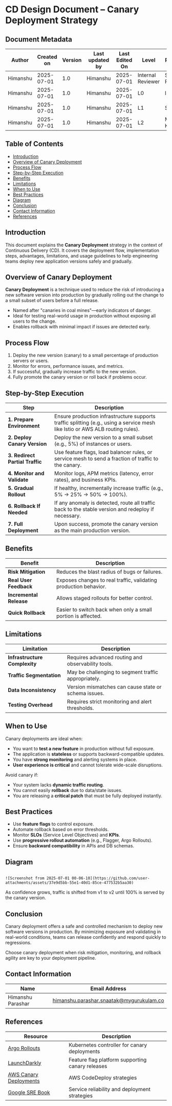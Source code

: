 # CD Design Document – Canary Deployment Strategy

## Document Metadata

| **Author** | **Created on** | **Version** | **Last updated by** | **Last Edited On** | **Level**          | **Reviewer**       |
|------------|----------------|-------------|----------------------|---------------------|---------------------|---------------------|
| Himanshu   | 2025-07-01     | 1.0         | Himanshu             | 2025-07-01          | Internal Reviewer   | Siddharth Pawar     |
| Himanshu   | 2025-07-01     | 1.0         | Himanshu             | 2025-07-01          | L0                  | Imran               |
| Himanshu   | 2025-07-01     | 1.0         | Himanshu             | 2025-07-01          | L1                  | Shashi              |
| Himanshu   | 2025-07-01     | 1.0         | Himanshu             | 2025-07-01          | L2                  | Mahesh Kumar        |

## Table of Contents
- [Introduction](#introduction)  
- [Overview of Canary Deployment](#overview-of-canary-deployment)  
- [Process Flow](#process-flow)  
- [Step-by-Step Execution](#step-by-step-execution)  
- [Benefits](#benefits)  
- [Limitations](#limitations)  
- [When to Use](#when-to-use)  
- [Best Practices](#best-practices)  
- [Diagram](#diagram)  
- [Conclusion](#conclusion)  
- [Contact Information](#contact-information)  
- [References](#references)

## Introduction
This document explains the **Canary Deployment** strategy in the context of Continuous Delivery (CD). It covers the deployment flow, implementation steps, advantages, limitations, and usage guidelines to help engineering teams deploy new application versions safely and gradually.

## Overview of Canary Deployment
**Canary Deployment** is a technique used to reduce the risk of introducing a new software version into production by gradually rolling out the change to a small subset of users before a full release.

- Named after "canaries in coal mines"—early indicators of danger.  
- Ideal for testing real-world usage in production without exposing all users to the change.  
- Enables rollback with minimal impact if issues are detected early.

## Process Flow

1. Deploy the new version (canary) to a small percentage of production servers or users.  
2. Monitor for errors, performance issues, and metrics.  
3. If successful, gradually increase traffic to the new version.  
4. Fully promote the canary version or roll back if problems occur.

## Step-by-Step Execution

| Step | Description |
|------|-------------|
| **1. Prepare Environment** | Ensure production infrastructure supports traffic splitting (e.g., using a service mesh like Istio or AWS ALB routing rules). |
| **2. Deploy Canary Version** | Deploy the new version to a small subset (e.g., 5%) of instances or users. |
| **3. Redirect Partial Traffic** | Use feature flags, load balancer rules, or service mesh to send a fraction of traffic to the canary. |
| **4. Monitor and Validate** | Monitor logs, APM metrics (latency, error rates), and business KPIs. |
| **5. Gradual Rollout** | If healthy, incrementally increase traffic (e.g., 5% → 25% → 50% → 100%). |
| **6. Rollback If Needed** | If any anomaly is detected, route all traffic back to the stable version and redeploy if necessary. |
| **7. Full Deployment** | Upon success, promote the canary version as the main production version. |

## Benefits

| Benefit | Description |
|--------|-------------|
| **Risk Mitigation** | Reduces the blast radius of bugs or failures. |
| **Real User Feedback** | Exposes changes to real traffic, validating production behavior. |
| **Incremental Release** | Allows staged rollouts for better control. |
| **Quick Rollback** | Easier to switch back when only a small portion is affected. |

## Limitations

| Limitation | Description |
|------------|-------------|
| **Infrastructure Complexity** | Requires advanced routing and observability tools. |
| **Traffic Segmentation** | May be challenging to segment traffic appropriately. |
| **Data Inconsistency** | Version mismatches can cause state or schema issues. |
| **Testing Overhead** | Requires strict monitoring and alert thresholds. |

## When to Use

Canary deployments are ideal when:

- You want to **test a new feature** in production without full exposure.  
- The application is **stateless** or supports backward-compatible updates.  
- You have **strong monitoring** and alerting systems in place.  
- **User experience is critical** and cannot tolerate wide-scale disruptions.

Avoid canary if:

- Your system lacks **dynamic traffic routing**.  
- You cannot easily **rollback** due to data/state issues.  
- You are releasing a **critical patch** that must be fully deployed instantly.

## Best Practices

- Use **feature flags** to control exposure.  
- Automate rollback based on error thresholds.  
- Monitor **SLOs** (Service Level Objectives) and **KPIs**.  
- Use **progressive rollout automation** (e.g., Flagger, Argo Rollouts).  
- Ensure **backward compatibility** in APIs and DB schemas.

## Diagram

```

![Screenshot from 2025-07-01 00-06-10](https://github.com/user-attachments/assets/37e9d5bb-55e1-40d1-85ce-477532b5aa30)

```

As confidence grows, traffic is shifted from v1 to v2 until 100% is served by the canary version.

## Conclusion

Canary deployment offers a safe and controlled mechanism to deploy new software versions in production. By minimizing exposure and validating in real-world conditions, teams can release confidently and respond quickly to regressions.

Choose canary deployment when risk mitigation, monitoring, and rollback agility are key to your deployment pipeline.

## Contact Information

| Name              | Email Address                                   |
|-------------------|--------------------------------------------------|
| Himanshu Parashar | himanshu.parashar.snaatak@mygurukulam.co         |

## References

| Resource | Description |
|----------|-------------|
| [Argo Rollouts](https://argo-rollouts.readthedocs.io) | Kubernetes controller for canary deployments |
| [LaunchDarkly](https://launchdarkly.com/) | Feature flag platform supporting canary releases |
| [AWS Canary Deployments](https://docs.aws.amazon.com/codedeploy/latest/userguide/deployment-configurations.html) | AWS CodeDeploy strategies |
| [Google SRE Book](https://sre.google/books/) | Service reliability and deployment strategies |
